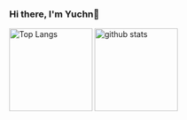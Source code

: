 ### Hi there, I'm Yuchn👋

<p align="left"> 
  <img alt="Top Langs" height="150px" src="https://github-readme-stats.vercel.app/api/top-langs/?username=ChanYu1224&layout=compact&show_icons=true&theme=onedark&exclude_repo=nlp-100-knocks" />
  <img alt="github stats" height="150px" src="https://github-readme-stats.vercel.app/api?username=ChanYu1224&theme=onedark&show_icons=ture" />
</p>
